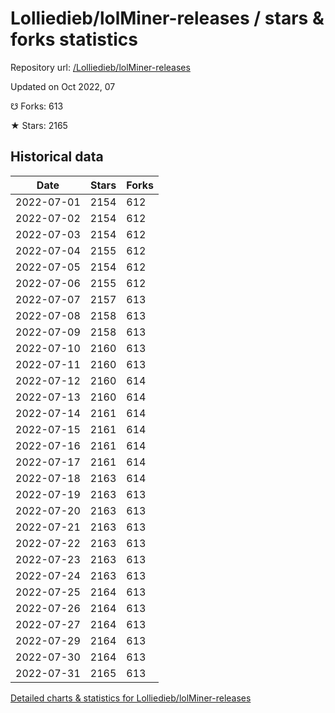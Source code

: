 # Lolliedieb/lolMiner-releases / stars & forks statistics

Repository url: [/Lolliedieb/lolMiner-releases](https://github.com/Lolliedieb/lolMiner-releases)

Updated on Oct 2022, 07

☋ Forks: 613

★ Stars: 2165

## Historical data
| Date | Stars | Forks |
|------|-------|-------|
| 2022-07-01 | 2154 | 612 | 
| 2022-07-02 | 2154 | 612 | 
| 2022-07-03 | 2154 | 612 | 
| 2022-07-04 | 2155 | 612 | 
| 2022-07-05 | 2154 | 612 | 
| 2022-07-06 | 2155 | 612 | 
| 2022-07-07 | 2157 | 613 | 
| 2022-07-08 | 2158 | 613 | 
| 2022-07-09 | 2158 | 613 | 
| 2022-07-10 | 2160 | 613 | 
| 2022-07-11 | 2160 | 613 | 
| 2022-07-12 | 2160 | 614 | 
| 2022-07-13 | 2160 | 614 | 
| 2022-07-14 | 2161 | 614 | 
| 2022-07-15 | 2161 | 614 | 
| 2022-07-16 | 2161 | 614 | 
| 2022-07-17 | 2161 | 614 | 
| 2022-07-18 | 2163 | 614 | 
| 2022-07-19 | 2163 | 613 | 
| 2022-07-20 | 2163 | 613 | 
| 2022-07-21 | 2163 | 613 | 
| 2022-07-22 | 2163 | 613 | 
| 2022-07-23 | 2163 | 613 | 
| 2022-07-24 | 2163 | 613 | 
| 2022-07-25 | 2164 | 613 | 
| 2022-07-26 | 2164 | 613 | 
| 2022-07-27 | 2164 | 613 | 
| 2022-07-29 | 2164 | 613 | 
| 2022-07-30 | 2164 | 613 | 
| 2022-07-31 | 2165 | 613 | 


[Detailed charts & statistics for Lolliedieb/lolMiner-releases](https://reviewgithub.com/rep/Lolliedieb/lolMiner-releases)
